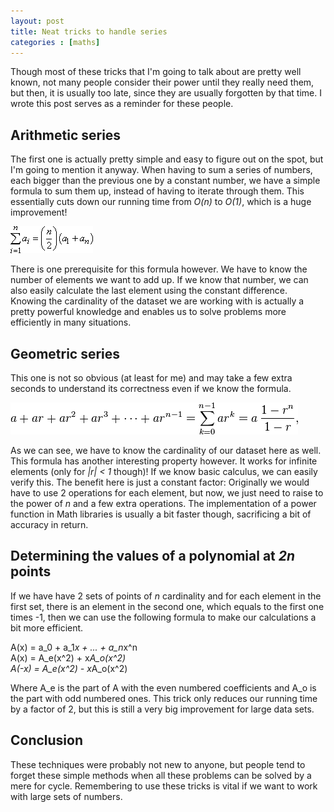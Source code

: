 ```yaml
---
layout: post
title: Neat tricks to handle series
categories : [maths]
---
```


Though most of these tricks that I'm going to talk about are pretty well known, not many people consider their power until they really need them, but then, it is usually too late, since they are usually forgotten by that time. I wrote this post serves as a reminder for these people.

## Arithmetic series

The first one is actually pretty simple and easy to figure out on the spot, but I'm going to mention it anyway. When having to sum a series of numbers, each bigger than the previous one by a constant number, we have a simple formula to sum them up, instead of having to iterate through them. This essentially cuts down our running time from *O(n)* to *O(1)*, which is a huge improvement!

![The formula](/images/arithmeticsum.gif)

There is one prerequisite for this formula however. We have to know the number of elements we want to add up. If we know that number, we can also easily calculate the last element using the constant difference. Knowing the cardinality of the dataset we are working with is actually a pretty powerful knowledge and enables us to solve problems more efficiently in many situations.

## Geometric series

This one is not so obvious (at least for me) and may take a few extra seconds to understand its correctness even if we know the formula. 

![The formula](/images/geometricsum.png)

As we can see, we have to know the cardinality of our dataset here as well. This formula has another interesting property however. It works for infinite elements (only for *&#124;r&#124; < 1* though)! If we know basic calculus, we can easily verify this. The benefit here is just a constant factor: Originally we would have to use 2 operations for each element, but now, we just need to raise to the power of *n* and a few extra operations. The implementation of a power function in Math libraries is usually a bit faster though, sacrificing a bit of accuracy in return.

## Determining the values of a polynomial at *2n* points

If we have have 2 sets of points of *n* cardinality and for each element in the first set, there is an element in the second one, which equals to the first one times -1, then we can use the following formula to make our calculations a bit more efficient.

A(x) = a_0 + a_1*x + ... + a_n*x^n<br>
A(x) = A_e(x^2) + x*A_o(x^2)<br>
A(-x) = A_e(x^2) - x*A_o(x^2)

Where A_e is the part of A with the even numbered coefficients and A_o is the part with odd numbered ones. This trick only reduces our running time by a factor of 2, but this is still a very big improvement for large data sets.

## Conclusion

These techniques were probably not new to anyone, but people tend to forget these simple methods when all these problems can be solved by a mere for cycle. Remembering to use these tricks is vital if we want to work with large sets of numbers.